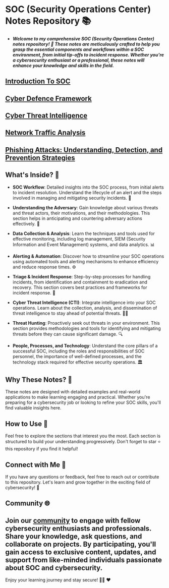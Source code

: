 # SOC (Security Operations Center) Notes Repository 📚

* ##### Welcome to my comprehensive SOC (Security Operations Center) notes repository! 🌟 These notes are meticulously crafted to help you grasp the essential components and workflows within a SOC environment, from initial tip-offs to incident response. Whether you're a cybersecurity enthusiast or a professional, these notes will enhance your knowledge and skills in the field.

## [Introduction To SOC](https://github.com/MaheshShukla1/Soc-prep/wiki/Introduction-To-SOC#6-case-study-responding-to-a-phishing-attack)

## [Cyber Defence Framework](https://github.com/MaheshShukla1/Soc-prep/wiki/Cyber-Defence-Framework)

## [Cyber Threat Intelligence](https://github.com/MaheshShukla1/SOC_NOTES_2024/wiki/Cyber-Threat-intelligence)

## [Network Traffic Analysis](https://github.com/MaheshShukla1/SOC-Security-Notes/wiki/Network-Traffic-Analysis)

## [Phishing Attacks: Understanding, Detection, and Prevention Strategies](https://github.com/MaheshShukla1/SOC-Analyst-Notes/wiki/Phishing-Attacks:-Understanding,-Detection,-and-Prevention-Strategies)

## What's Inside? 📖

- **SOC Workflow**: Detailed insights into the SOC process, from initial alerts to incident resolution. Understand the lifecycle of an alert and the steps involved in managing and mitigating security incidents. 🔄

- **Understanding the Adversary**: Gain knowledge about various threats and threat actors, their motivations, and their methodologies. This section helps in anticipating and countering adversary actions effectively. 👾

- **Data Collection & Analysis**: Learn the techniques and tools used for effective monitoring, including log management, SIEM (Security Information and Event Management) systems, and data analytics. 📊

- **Alerting & Automation**: Discover how to streamline your SOC operations using automated tools and alerting mechanisms to enhance efficiency and reduce response times. ⚙️

- **Triage & Incident Response**: Step-by-step processes for handling incidents, from identification and containment to eradication and recovery. This section covers best practices and frameworks for incident response. 🚨

- **Cyber Threat Intelligence (CTI)**: Integrate intelligence into your SOC operations. Learn about the collection, analysis, and dissemination of threat intelligence to stay ahead of potential threats. 🕵️‍♂️

- **Threat Hunting**: Proactively seek out threats in your environment. This section provides methodologies and tools for identifying and mitigating threats before they can cause significant damage. 🔍

- **People, Processes, and Technology**: Understand the core pillars of a successful SOC, including the roles and responsibilities of SOC personnel, the importance of well-defined processes, and the technology stack required for effective security operations. 🏛️

## Why These Notes? 🤔
These notes are designed with detailed examples and real-world applications to make learning engaging and practical. Whether you're preparing for a cybersecurity job or looking to refine your SOC skills, you'll find valuable insights here.

## How to Use 📘
Feel free to explore the sections that interest you the most. Each section is structured to build your understanding progressively. Don't forget to star ⭐ this repository if you find it helpful!

## Connect with Me 🤝

If you have any questions or feedback, feel free to reach out or contribute to this repository. Let's learn and grow together in the exciting field of cybersecurity! 🚀

## Community 🌐

Join our [community](https://discord.gg/yJFaZ4UMb2) to engage with fellow cybersecurity enthusiasts and professionals. Share your knowledge, ask questions, and collaborate on projects. By participating, you'll gain access to exclusive content, updates, and support from like-minded individuals passionate about SOC and cybersecurity.
---
Enjoy your learning journey and stay secure! 🔐✨ ❤️
